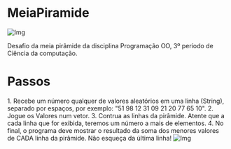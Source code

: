 # MeiaPiramide
<img src="https://i.ibb.co/PhMcLGL/image.png" alt="Img" />
<p>
  Desafio da meia pirâmide da disciplina Programação OO, 3º período de Ciência da computação.
</p>
<h1>Passos</h1>
1. Recebe um número qualquer de valores aleatórios em uma linha (String), separado por espaços, por exemplo: "51 98 12 31 09 21 20 77 65 10".
2. Jogue os Valores num vetor.
3. Contrua as linhas da pirâmide. Atente que a cada linha que for exibida, teremos um número a mais de elementos.
4. No final, o programa deve mostrar o resultado da soma dos menores valores de CADA linha da pirâmide.
Não esqueça da última linha!
<img src="https://i.ibb.co/qx8Z2Wf/image.png" alt="Img" />


